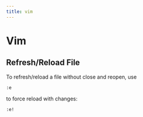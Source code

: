 ```yaml
---
title: vim
---
```


Vim
===

Refresh/Reload File
-------------------

To refresh/reload a file without close and reopen, use 

    :e

to force reload with changes:

    :e!